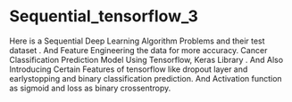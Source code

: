 # Sequential_tensorflow_3
Here is a Sequential Deep Learning Algorithm Problems and their test dataset . And Feature Engineering the data for more accuracy. Cancer Classification Prediction Model Using Tensorflow, Keras Library . And Also Introducing Certain Features of tensorflow like dropout layer and earlystopping and binary classification prediction. And Activation function as sigmoid and loss as binary crossentropy.
